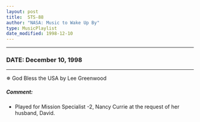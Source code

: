 ```yaml
---
layout: post
title:  STS-88
author: "NASA: Music to Wake Up By"
type: MusicPlaylist
date_modified: 1998-12-10
---
```


----
### DATE: December 10, 1998
----
✵ God Bless the USA by Lee Greenwood

##### Comment:
* Played for Mission Specialist -2, Nancy Currie at the request of her husband, David.
